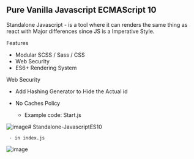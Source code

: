 
## Pure Vanilla Javascript ECMAScript 10

Standalone Javascript - is a tool where it can renders the same thing as react with Major differences since JS is a Imperative Style.

Features

  - Modular SCSS / Sass / CSS
  - Web Security
  - ES6+ Rendering System

Web Security
  - Add Hashing Generator to Hide the Actual id
  - No Caches Policy

     - Example code: Start.js
        
![image](https://github.com/Renstrio24p/Standalone-JavascriptES10/assets/123795328/45f3a25f-9489-4498-8b97-e910ac18ae3a)﻿# Standalone-JavascriptES10
        
       

     - in index.js

![image](https://github.com/Renstrio24p/Standalone-JavascriptES10/assets/123795328/423c9c1a-bb77-4528-bf90-cb714d98bf53)

    

        




